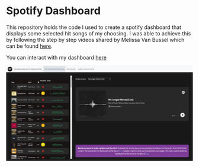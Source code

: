 #  Spotify Dashboard


This repository holds the code I used to create a spotify dashboard that displays some selected hit songs of my choosing. I was able to achieve this by following the step by step videos shared by Melissa Van Bussel which can be found [here](https://melissavanbussel.github.io/spotify-dashboard/).

You can interact with my dashboard [here](https://www.sisengai.com/spotify-dashboard/dashboard.html#)

![](img/dashboard_image.png)


